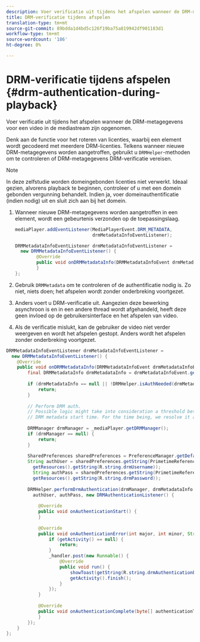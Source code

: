 ```yaml
---
description: Voer verificatie uit tijdens het afspelen wanneer de DRM-metagegevens voor een video in de mediastream zijn opgenomen.
title: DRM-verificatie tijdens afspelen
translation-type: tm+mt
source-git-commit: 89bdda1d4bd5c126f19ba75a819942df901183d1
workflow-type: tm+mt
source-wordcount: '186'
ht-degree: 0%

---
```



# DRM-verificatie tijdens afspelen {#drm-authentication-during-playback}

Voer verificatie uit tijdens het afspelen wanneer de DRM-metagegevens voor een video in de mediastream zijn opgenomen.

Denk aan de functie voor het roteren van licenties, waarbij een element wordt gecodeerd met meerdere DRM-licenties. Telkens wanneer nieuwe DRM-metagegevens worden aangetroffen, gebruikt u `DRMHelper`-methoden om te controleren of DRM-metagegevens DRM-verificatie vereisen.

>[!NOTE]
>
>In deze zelfstudie worden domeingebonden licenties niet verwerkt. Ideaal gezien, alvorens playback te beginnen, controleer of u met een domein gebonden vergunning behandelt. Indien ja, voer domeinauthentificatie (indien nodig) uit en sluit zich aan bij het domein.

1. Wanneer nieuwe DRM-metagegevens worden aangetroffen in een element, wordt een gebeurtenis verzonden op de toepassingslaag.

   ```java
   mediaPlayer.addEventListener(MediaPlayerEvent.DRM_METADATA,  
                                drmMetadataInfoEventListener); 
   
   DRMMetadataInfoEventListener drmMetadataInfoEventListener =  
     new DRMMetadataInfoEventListener() { 
           @Override 
           public void onDRMMetadataInfo(DRMMetadataInfoEvent drmMetadataInfoEvent) { 
           } 
   };
   ```

1. Gebruik `DRMMetadata` om te controleren of de authentificatie nodig is. Zo niet, niets doen; het afspelen wordt zonder onderbreking voortgezet.
1. Anders voert u DRM-verificatie uit. Aangezien deze bewerking asynchroon is en in een andere thread wordt afgehandeld, heeft deze geen invloed op de gebruikersinterface en het afspelen van video.
1. Als de verificatie mislukt, kan de gebruiker de video niet verder weergeven en wordt het afspelen gestopt. Anders wordt het afspelen zonder onderbreking voortgezet.

```java
DRMMetadataInfoEventListener drmMetadataInfoEventListener =  
  new DRMMetadataInfoEventListener() { 
    @Override 
    public void onDRMMetadataInfo(DRMMetadataInfoEvent drmMetadataInfoEvent) { 
        final DRMMetadataInfo drmMetadataInfo = drmMetadataInfoEvent.getDRMMetadataInfo(); 
 
        if (drmMetadataInfo == null || !DRMHelper.isAuthNeeded(drmMetadataInfo.getDRMMetadata())) { 
            return; 
        } 
 
        // Perform DRM auth. 
        // Possible logic might take into consideration a threshold between the current player time and the 
        // DRM metadata start time. For the time being, we resolve it as soon as we receive the DRM metadata. 
 
        DRMManager drmManager = _mediaPlayer.getDRMManager(); 
        if (drmManager == null) { 
            return; 
        } 
 
        SharedPreferences sharedPreferences = PreferenceManager.getDefaultSharedPreferences(getActivity()); 
        String authUser = sharedPreferences.getString(PrimetimeReference.SETTINGS_DRM_USERNAME,  
          getResources().getString(R.string.drmUsername)); 
          String authPass = sharedPreferences.getString(PrimetimeReference.SETTINGS_DRM_PASSWORD,  
          getResources().getString(R.string.drmPassword)); 
 
        DRMHelper.performDrmAuthentication(drmManager, drmMetadataInfo.getDRMMetadata(),  
          authUser, authPass, new DRMAuthenticationListener() { 
 
            @Override 
            public void onAuthenticationStart() { 
            } 
 
            @Override 
            public void onAuthenticationError(int major, int minor, String erroString, String serverErrorURL) { 
                if (getActivity() == null) { 
                    return; 
                } 
                _handler.post(new Runnable() { 
                    @Override 
                    public void run() { 
                        showToast(getString(R.string.drmAuthenticationError)); 
                        getActivity().finish(); 
                    } 
                }); 
            } 
 
            @Override 
            public void onAuthenticationComplete(byte[] authenticationToken) { 
            } 
        }); 
    } 
};
```
